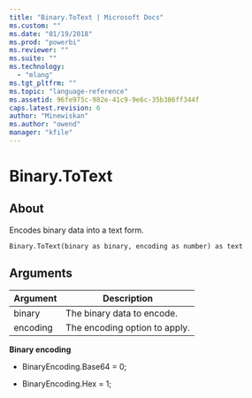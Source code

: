 ```yaml
---
title: "Binary.ToText | Microsoft Docs"
ms.custom: ""
ms.date: "01/19/2018"
ms.prod: "powerbi"
ms.reviewer: ""
ms.suite: ""
ms.technology: 
  - "mlang"
ms.tgt_pltfrm: ""
ms.topic: "language-reference"
ms.assetid: 96fe975c-982e-41c9-9e6c-35b386ff344f
caps.latest.revision: 6
author: "Minewiskan"
ms.author: "owend"
manager: "kfile"
---
```

# Binary.ToText

  
## About  
Encodes binary data into a text form.  
  
```  
Binary.ToText(binary as binary, encoding as number) as text  
```  
  
## Arguments  
  
|Argument|Description|  
|------------|---------------|  
|binary|The binary data to encode.|  
|encoding|The encoding option to apply.|  
  
**Binary encoding**  
  
-   BinaryEncoding.Base64 = 0;  
  
-   BinaryEncoding.Hex = 1;  
  
